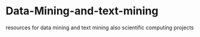 # Data-Mining-and-text-mining
resources for data mining and text mining also scientific computing projects
